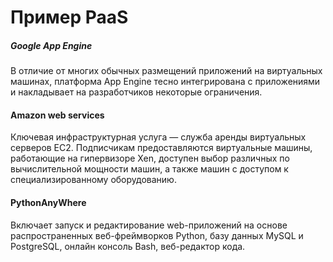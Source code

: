 # Пример PaaS
##### Google App Engine
В отличие от многих обычных размещений приложений на виртуальных машинах,
платформа App Engine тесно интегрирована с приложениями и накладывает на разработчиков некоторые ограничения.
#### Amazon web services
Ключевая инфраструктурная услуга — служба аренды виртуальных серверов EC2. Подписчикам предоставляются виртуальные
машины, работающие на гипервизоре Xen, доступен выбор различных по
вычислительной мощности машин, а также машин с доступом к специализированному оборудованию.
#### PythonAnyWhere
Включает запуск и редактирование web-приложений на основе распространенных веб-фреймворков Python, базу данных MySQL
и PostgreSQL, онлайн консоль Bash, веб-редактор кода.
